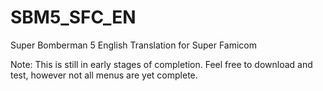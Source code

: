 # SBM5_SFC_EN
Super Bomberman 5 English Translation for Super Famicom

Note: This is still in early stages of completion. Feel free to download and test, however not all menus are yet complete.
